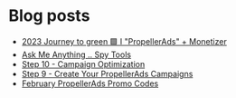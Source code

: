 # Blog posts
<!-- BLOG-POST-LIST:START -->
- [2023 Journey to green 🟩 I &quot;PropellerAds&quot; + Monetizer](https://afflift.com/f/threads/2023-journey-to-green-%F0%9F%9F%A9-i-propellerads-monetizer.10265/)
- [Ask Me Anything .. Spy Tools](https://afflift.com/f/threads/ask-me-anything-spy-tools.9343/)
- [Step 10 - Campaign Optimization](https://afflift.com/f/threads/step-10-campaign-optimization.7481/)
- [Step 9 - Create Your PropellerAds Campaigns](https://afflift.com/f/threads/step-9-create-your-propellerads-campaigns.7480/)
- [February PropellerAds Promo Codes](https://afflift.com/f/threads/february-propellerads-promo-codes.10344/)
<!-- BLOG-POST-LIST:END -->
